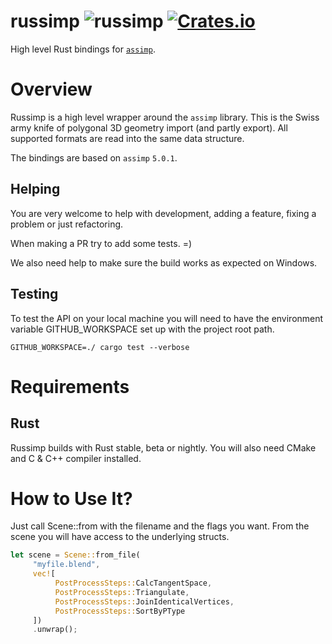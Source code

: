 # russimp ![russimp](https://github.com/jkvargas/russimp/workflows/russimp/badge.svg?branch=master) [![Crates.io](https://img.shields.io/crates/v/russimp.svg)](https://crates.io/crates/russimp)

High level Rust bindings for [`assimp`](https://github.com/assimp/assimp).

# Overview

Russimp is a high level wrapper around the `assimp` library. This is the Swiss
army knife of polygonal 3D geometry import (and partly export). All supported
formats are read into the same data structure.

The bindings are based on `assimp` `5.0.1`.

## Helping

You are very welcome to help with development, adding a feature, fixing a
problem or just refactoring.

When making a PR try to add some tests. =)

We also need help to make sure the build works as expected on Windows.

## Testing

To test the API on your local machine you will need to have the environment
variable GITHUB_WORKSPACE set up with the project root path.

```shell
GITHUB_WORKSPACE=./ cargo test --verbose
```

# Requirements

## Rust

Russimp builds with Rust stable, beta or nightly. You will also need CMake and
C & C++ compiler installed.

# How to Use It?

Just call Scene::from with the filename and the flags you want. From the scene
you will have access to the underlying structs.

```rust
let scene = Scene::from_file(
     "myfile.blend",
     vec![
          PostProcessSteps::CalcTangentSpace,
          PostProcessSteps::Triangulate,
          PostProcessSteps::JoinIdenticalVertices,
          PostProcessSteps::SortByPType
     ])
     .unwrap();
```
